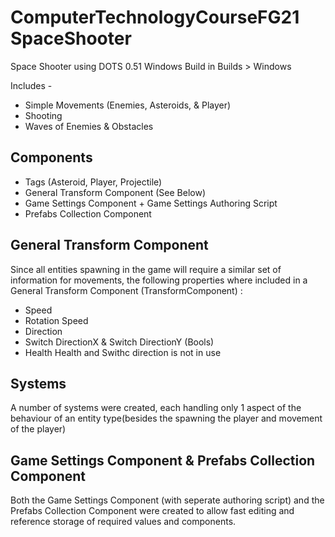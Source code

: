 # ComputerTechnologyCourseFG21 SpaceShooter
Space Shooter using DOTS 0.51
Windows Build in Builds > Windows

Includes - 
- Simple Movements (Enemies, Asteroids, & Player) 
- Shooting 
- Waves of Enemies & Obstacles 


## Components 
- Tags (Asteroid, Player, Projectile)
- General Transform Component (See Below) 
- Game Settings Component + Game Settings Authoring Script 
- Prefabs Collection Component

## General Transform Component 
Since all entities spawning in the game will require a similar set of information for movements, the following properties where included in a General Transform Component (TransformComponent) : 
- Speed
- Rotation Speed 
- Direction 
- Switch DirectionX & Switch DirectionY (Bools) 
- Health
Health and Swithc direction is not in use

## Systems
A number of systems were created, each handling only 1 aspect of the behaviour of an entity type(besides the spawning the player and movement of the player)


## Game Settings Component & Prefabs Collection Component
Both the Game Settings Component (with seperate authoring script) and the Prefabs Collection Component were created to allow fast editing and reference storage of required values and components. 

